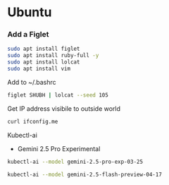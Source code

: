 # Ubuntu

### Add a Figlet
```bash
sudo apt install figlet
sudo apt install ruby-full -y
sudo apt install lolcat
sudo apt install vim
```
Add to ~/.bashrc
```bash
figlet SHUBH | lolcat --seed 105
```

Get IP address visibile to outside world
```bash
curl ifconfig.me
```
Kubectl-ai  
- Gemini 2.5 Pro Experimental
```bash
kubectl-ai --model gemini-2.5-pro-exp-03-25
```
```bash
kubectl-ai --model gemini-2.5-flash-preview-04-17
```
